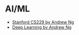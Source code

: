 # AI/ML

- [Stanford CS229 by Andrew Ng](https://www.youtube.com/playlist?list=PLoROMvodv4rMiGQp3WXShtMGgzqpfVfbU)
- [Deep Learning by Andrew Ng](https://www.coursera.org/specializations/deep-learning)